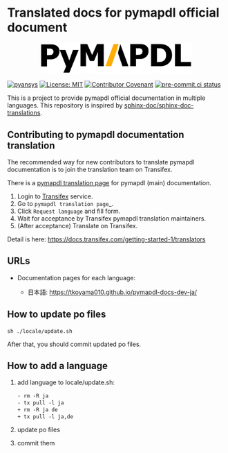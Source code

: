 # Translated docs for pymapdl official document

<p align="center">
   <picture>
      <source media="(prefers-color-scheme: dark)" srcset="https://github.com/ansys/pymapdl/blob/main/doc/source/_static/logo_dark.png">
      <source media="(prefers-color-scheme: light)" srcset="https://github.com/ansys/pymapdl/blob/main/doc/source/_static/logo_light.png">
      <img alt="PyMAPDL Logo" src="https://github.com/ansys/pymapdl/blob/main/doc/source/_static/logo_light.png" width="70%">
   </picture>
</p>

[![pyansys](https://img.shields.io/badge/Py-Ansys-ffc107.svg?logo=data:image/png;base64,iVBORw0KGgoAAAANSUhEUgAAABAAAAAQCAIAAACQkWg2AAABDklEQVQ4jWNgoDfg5mD8vE7q/3bpVyskbW0sMRUwofHD7Dh5OBkZGBgW7/3W2tZpa2tLQEOyOzeEsfumlK2tbVpaGj4N6jIs1lpsDAwMJ278sveMY2BgCA0NFRISwqkhyQ1q/Nyd3zg4OBgYGNjZ2ePi4rB5loGBhZnhxTLJ/9ulv26Q4uVk1NXV/f///////69du4Zdg78lx//t0v+3S88rFISInD59GqIH2esIJ8G9O2/XVwhjzpw5EAam1xkkBJn/bJX+v1365hxxuCAfH9+3b9/+////48cPuNehNsS7cDEzMTAwMMzb+Q2u4dOnT2vWrMHu9ZtzxP9vl/69RVpCkBlZ3N7enoDXBwEAAA+YYitOilMVAAAAAElFTkSuQmCC)](https://docs.pyansys.com/)
[![License: MIT](https://img.shields.io/badge/License-MIT-yellow.svg)](https://opensource.org/licenses/MIT)
[![Contributor Covenant](https://img.shields.io/badge/Contributor%20Covenant-2.1-4baaaa.svg)](CODE_OF_CONDUCT.md)
[![pre-commit.ci status](https://results.pre-commit.ci/badge/github/tkoyama010/pymapdl-doc-translations/main.svg)](https://results.pre-commit.ci/latest/github/tkoyama010/pymapdl-doc-translations/main)

This is a project to provide pymapdl official documentation in multiple languages.
This repository is inspired by [sphinx-doc/sphinx-doc-translations](https://github.com/sphinx-doc/sphinx-doc-translations.git).

## Contributing to pymapdl documentation translation

The recommended way for new contributors to translate pymapdl documentation is to
join the translation team on Transifex.

There is a [pymapdl translation page](https://app.transifex.com/tkoyama010/pymapdl-doc) for pymapdl (main) documentation.

1. Login to [Transifex](https://app.transifex.com/) service.
1. Go to `pymapdl translation page`_.
1. Click ``Request language`` and fill form.
1. Wait for acceptance by Transifex pymapdl translation maintainers.
1. (After acceptance) Translate on Transifex.

Detail is here: https://docs.transifex.com/getting-started-1/translators

## URLs

- Documentation pages for each language:

  - 日本語: https://tkoyama010.github.io/pymapdl-docs-dev-ja/

## How to update po files

```
sh ./locale/update.sh
```

After that, you should commit updated po files.

## How to add a language

1. add language to locale/update.sh:

   ```
   - rm -R ja
   - tx pull -l ja
   + rm -R ja de
   + tx pull -l ja,de
   ```

1. update po files

1. commit them
